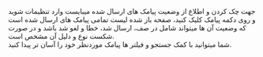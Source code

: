 <p>جهت چک کردن و اطلاع از وضعیت پیامک های ارسال شده میبایست وارد تنظیمات شوید و روی دکمه پیامک کلیک کنید، صفحه باز شده لیست تمامی پیامک های ارسال شده است که وضعیت آن ها میتواند شامل در صف، ارسال شد، خطا و لغو شد باشد و در صورت شکست نوع و دلیل آن مشخص است.<br>شما میتوانید با کمک جستجو و فیلتر ها پیامک موردنظر خود را آسان تر پیدا کنید.</p>